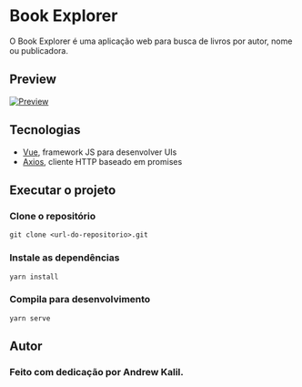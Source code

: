 # Book Explorer

O Book Explorer é uma aplicação web para busca de livros por autor, nome ou publicadora.

## Preview

[![Preview](https://i.gyazo.com/4361489ca964caff4225c854c2f30eef.gif)](https://gyazo.com/4361489ca964caff4225c854c2f30eef)

## Tecnologias

- [Vue](https://vuejs.org), framework JS para desenvolver UIs
- [Axios](https://axios-http.com/), cliente HTTP baseado em promises

## Executar o projeto

### Clone o repositório

```
git clone <url-do-repositorio>.git
```

### Instale as dependências

```
yarn install
```

### Compila para desenvolvimento

```
yarn serve
```

## Autor

### Feito com dedicação por Andrew Kalil.
